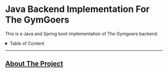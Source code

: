 # Java Backend Implementation For The GymGoers
This is a Java and Spring boot implementation of The Gymgoers backend.

<details>
    <summary>Table of Content</summary>
    <ol>
<li><a href="#about-the-project">About The Project</li>
    </ol>
</details>

---

## About The Project